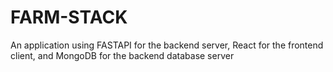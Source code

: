 # FARM-STACK
An application using FASTAPI for the backend server, React for the frontend client, and MongoDB for the backend database server
